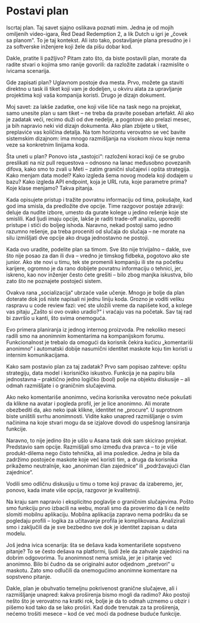 # Postavi plan

Iscrtaj plan. Taj savet sjajno oslikava poznati mim. Jedna je od mojih omiljenih video-igara, Red Dead Redemption 2, a lik Dutch u igri je „čovek sa planom". To je taj kontekst. Ali isto tako, postavljanje plana presudno je i za softverske inženjere koji žele da pišu dobar kod.

Dakle, pratite li pažljivo? Pitam zato što, da biste postavili plan, morate da radite stvari o kojima smo ranije govorili: da razložite zadatak i razmislite o ivicama scenarija.

Gde zapisati plan? Uglavnom postoje dva mesta. Prvo, možete ga staviti direktno u task ili tiket koji vam je dodeljen, u okviru alata za upravljanje projektima koji vaša kompanija koristi. Drugo je dizajn dokument.

Moj savet: za lakše zadatke, one koji više liče na task nego na projekat, samo unesite plan u sam tiket – ne treba da pravite poseban artefakt. Ali ako je zadatak veći, recimo duži od dve nedelje, a pogotovo ako prelazi mesec, ja bih napravio neki vid dizajn dokumenta. Ako plan zbijete u tiket, preplaviće vas količina detalja. Na tom horizontu verovatno se već bavite sistemskim dizajnom: ima mnogo razmišljanja na visokom nivou koje nema veze sa konkretnim linijama koda.

Šta uneti u plan? Ponovo ista „sastojci“: razloženi koraci koji će se grubo preslikati na niz pull requestova – odnosno na lanac međusobno povezanih difova, kako smo to zvali u Meti – zatim granični slučajevi i opšta strategija. Kako menjam data model? Kako izgleda šema novog modela koji dodajem u bazu? Kako izgleda API endpoint, koja je URL ruta, koje parametre prima? Koje klase menjamo? Takva pitanja.

Kada opisujete pristup i tražite povratnu informaciju od tima, pokušajte, kad god ima smisla, da predložite dve opcije. Time razgovor postaje zdraviji: deluje da nudite izbore, umesto da gurate kolege u jedino rešenje koje ste smislili. Kad ljudi imaju opcije, lakše je raditi trade-off analizu, uporediti pristupe i stići do boljeg ishoda. Naravno, nekad postoji samo jedno razumno rešenje, pa treba proceniti od slučaja do slučaja – ne morate na silu izmišljati dve opcije ako druga jednostavno ne postoji.

Kada ovo uradite, podelite plan sa timom. Sve što nije trivijalno – dakle, sve što nije posao za dan ili dva – vredno je timskog fidbeka, pogotovo ako ste junior. Ako ste novi u timu, tek ste promenili kompaniju ili ste na početku karijere, ogromno je da rano dobijete povratnu informaciju o tehnici, jer, iskreno, kao nov inženjer često ćete grešiti – bilo zbog manjka iskustva, bilo zato što ne poznajete postojeći sistem.

Ovakva rana „socializacija“ ubrzaće vaše učenje. Mnogo je bolje da plan doterate dok još niste napisali ni jednu liniju koda. Grozno je voditi veliku raspravu u code review fazi: već ste uložili vreme da napišete kod, a kolege vas pitaju „Zašto si ovo ovako uradio?“ i vraćaju vas na početak. Sav taj rad bi završio u kanti, što svima onemoguća.

Evo primera planiranja iz jednog internog proizvoda. Pre nekoliko meseci radili smo na anonimnim komentarima na kompanijskom forumu. Funkcionalnost je trebalo da omogući da korisnik čekira kućicu „komentariši anonimno“ i automatski dobije nasumični identitet maskote koju tim koristi u internim komunikacijama.

Kako sam postavio plan za taj zadatak? Prvo sam popisao zahteve: opštu strategiju, data model i korisničko iskustvo. Funkcija je na papiru bila jednostavna – praktično jedno logičko (bool) polje na objektu diskusije – ali odmah razmišljate i o graničnim slučajevima.

Ako neko komentariše anonimno, većina korisnika verovatno neće pokušati da klikne na avatar i pogleda profil, jer je lice anonimno. Ali morate obezbediti da, ako neko ipak klikne, identitet ne „procure“. U suprotnom biste uništili svrhu anonimnosti. Vidite kako unapred razmišljanje o svim načinima na koje stvari mogu da se izjalove dovodi do uspešnog lansiranja funkcije.

Naravno, to nije jedino što je ušlo u Asana task dok sam skicirao projekat. Predstavio sam opcije. Razmišljali smo između dva pravca – to je više produkt-dilema nego čisto tehnička, ali ima posledice. Jedna je bila da zadržimo postojeće maskote koje već koristi tim, a druga da korisnika prikažemo neutralnije, kao „anoniman član zajednice“ ili „podržavajući član zajednice“.

Vodili smo odličnu diskusiju u timu o tome koji pravac da izaberemo, jer, ponovo, kada imate više opcija, razgovor je kvalitetniji.

Na kraju sam napravio i eksplicitno poglavlje o graničnim slučajevima. Pošto smo funkciju prvo izbacili na webu, morali smo da proverimo da li će nešto slomiti mobilnu aplikaciju. Mobilna aplikacija zapravo nema podršku da se pogledaju profili – logika za učitavanje profila je komplikovana. Analizirali smo i zaključili da je sve bezbedno sve dok je identitet zapisan u data modelu.

Još jedna ivica scenarija: šta se dešava kada komentarišete sopstveno pitanje? To se često dešava na platformi, ljudi žele da zahvale zajednici na dobrim odgovorima. Tu anonimnost nema smisla, jer je i pitanje već anonimno. Bilo bi čudno da se originalni autor odjednom „pretvori“ u maskotu. Zato smo odlučili da onemogućimo anonimne komentare na sopstveno pitanje.

Dakle, plan je obuhvatio temeljnu pokrivenost granične slučajeve, ali i razmišljanje unapred: kakva proširenja bismo mogli da radimo? Ako postoji nešto što je verovatno na kratki rok, bolje je da to odmah uzmemo u obzir i pišemo kod tako da se lako proširi. Kad dođe trenutak za ta proširenja, nećemo trošiti mesece – kod će već moći da podnese buduće funkcije.
